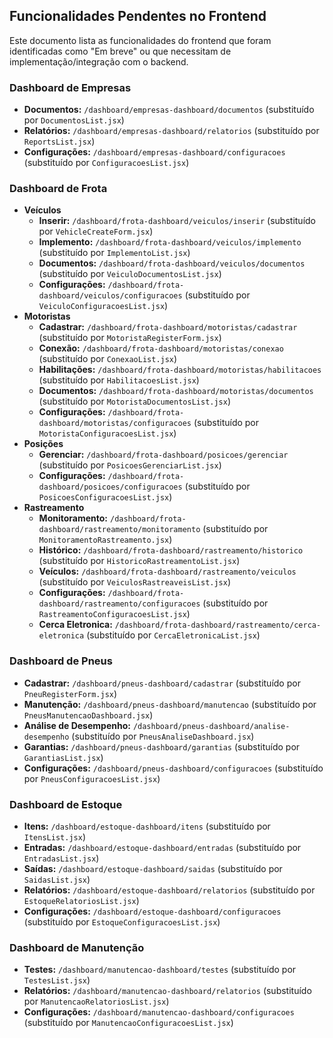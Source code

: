 ## Funcionalidades Pendentes no Frontend

Este documento lista as funcionalidades do frontend que foram identificadas como "Em breve" ou que necessitam de implementação/integração com o backend.

### Dashboard de Empresas
- **Documentos:** `/dashboard/empresas-dashboard/documentos` (substituído por `DocumentosList.jsx`)
- **Relatórios:** `/dashboard/empresas-dashboard/relatorios` (substituído por `ReportsList.jsx`)
- **Configurações:** `/dashboard/empresas-dashboard/configuracoes` (substituído por `ConfiguracoesList.jsx`)

### Dashboard de Frota
- **Veículos**
  - **Inserir:** `/dashboard/frota-dashboard/veiculos/inserir` (substituído por `VehicleCreateForm.jsx`)
  - **Implemento:** `/dashboard/frota-dashboard/veiculos/implemento` (substituído por `ImplementoList.jsx`)
  - **Documentos:** `/dashboard/frota-dashboard/veiculos/documentos` (substituído por `VeiculoDocumentosList.jsx`)
  - **Configurações:** `/dashboard/frota-dashboard/veiculos/configuracoes` (substituído por `VeiculoConfiguracoesList.jsx`)
- **Motoristas**
  - **Cadastrar:** `/dashboard/frota-dashboard/motoristas/cadastrar` (substituído por `MotoristaRegisterForm.jsx`)
  - **Conexão:** `/dashboard/frota-dashboard/motoristas/conexao` (substituído por `ConexaoList.jsx`)
  - **Habilitações:** `/dashboard/frota-dashboard/motoristas/habilitacoes` (substituído por `HabilitacoesList.jsx`)
  - **Documentos:** `/dashboard/frota-dashboard/motoristas/documentos` (substituído por `MotoristaDocumentosList.jsx`)
  - **Configurações:** `/dashboard/frota-dashboard/motoristas/configuracoes` (substituído por `MotoristaConfiguracoesList.jsx`)
- **Posições**
  - **Gerenciar:** `/dashboard/frota-dashboard/posicoes/gerenciar` (substituído por `PosicoesGerenciarList.jsx`)
  - **Configurações:** `/dashboard/frota-dashboard/posicoes/configuracoes` (substituído por `PosicoesConfiguracoesList.jsx`)
- **Rastreamento**
  - **Monitoramento:** `/dashboard/frota-dashboard/rastreamento/monitoramento` (substituído por `MonitoramentoRastreamento.jsx`)
  - **Histórico:** `/dashboard/frota-dashboard/rastreamento/historico` (substituído por `HistoricoRastreamentoList.jsx`)
  - **Veículos:** `/dashboard/frota-dashboard/rastreamento/veiculos` (substituído por `VeiculosRastreaveisList.jsx`)
  - **Configurações:** `/dashboard/frota-dashboard/rastreamento/configuracoes` (substituído por `RastreamentoConfiguracoesList.jsx`)
  - **Cerca Eletronica:** `/dashboard/frota-dashboard/rastreamento/cerca-eletronica` (substituído por `CercaEletronicaList.jsx`)

### Dashboard de Pneus
- **Cadastrar:** `/dashboard/pneus-dashboard/cadastrar` (substituído por `PneuRegisterForm.jsx`)
- **Manutenção:** `/dashboard/pneus-dashboard/manutencao` (substituído por `PneusManutencaoDashboard.jsx`)
- **Análise de Desempenho:** `/dashboard/pneus-dashboard/analise-desempenho` (substituído por `PneusAnaliseDashboard.jsx`)
- **Garantias:** `/dashboard/pneus-dashboard/garantias` (substituído por `GarantiasList.jsx`)
- **Configurações:** `/dashboard/pneus-dashboard/configuracoes` (substituído por `PneusConfiguracoesList.jsx`)

### Dashboard de Estoque
- **Itens:** `/dashboard/estoque-dashboard/itens` (substituído por `ItensList.jsx`)
- **Entradas:** `/dashboard/estoque-dashboard/entradas` (substituído por `EntradasList.jsx`)
- **Saídas:** `/dashboard/estoque-dashboard/saidas` (substituído por `SaidasList.jsx`)
- **Relatórios:** `/dashboard/estoque-dashboard/relatorios` (substituído por `EstoqueRelatoriosList.jsx`)
- **Configurações:** `/dashboard/estoque-dashboard/configuracoes` (substituído por `EstoqueConfiguracoesList.jsx`)

### Dashboard de Manutenção
- **Testes:** `/dashboard/manutencao-dashboard/testes` (substituído por `TestesList.jsx`)
- **Relatórios:** `/dashboard/manutencao-dashboard/relatorios` (substituído por `ManutencaoRelatoriosList.jsx`)
- **Configurações:** `/dashboard/manutencao-dashboard/configuracoes` (substituído por `ManutencaoConfiguracoesList.jsx`)



